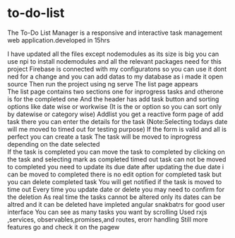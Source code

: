 # to-do-list
The To-Do List Manager is a responsive and interactive task management web application.developed in 15hrs

I have updated all the files except nodemodules as its size is big you can use npi to install nodemodules and all the relevant packages need for this project
Firebase is connected with my configuratons so you can use it dont ned for a change and you can add datas to my database as i made it open source
Then run the project using ng serve 
The list page appears  
The list page contains two sections one for inprogress tasks and otherone is for the completed one
And the header has add task button and sorting options like date wise or workwise (It is the or option so you can sort only by datewise or category wise)
Addlist you get a reactive form page of add task there you can  enter the details for the task (Note:Selecting todays date will me moved to timed out for testing purpose)
If the form is valid and all is perfect you can create a task
The task will be moved to inprogress depending on the date selected \
If the task is completed you can move the task to completed by clicking on the task and selecting mark as completed
timed out task can not be moved to completed you need to update its due date after updating the due date i can  be moved to completed
there is no edit option for completed task but you can  delete completed task
You will get notified if the task is moved to time out
Every time you update date or delete you may need to confirm for the deletion
As real time the tasks cannot be altered only its dates can be altred and it can be deleted
have impleted angular snakbatrs for good user interface
You can see as many tasks you want by scrolling
Used rxjs ,services, observables,promises,and routes, erorr handling 
Still more features go and check it on the pagew





